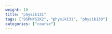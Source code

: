 ```yaml
---
weight: 10
title: "physik131"
tags: ["BSPHYSIK2", "physik131", "physik130"]
categories: ["course"]
---
```

